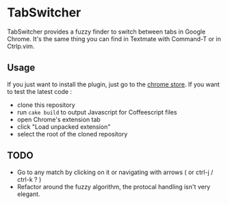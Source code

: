 # TabSwitcher 

TabSwitcher provides a fuzzy finder to switch between tabs in Google
Chrome. It's the same thing you can find in Textmate with Command-T or
in Ctrlp.vim.

## Usage 

If you just want to install the plugin, just go to the [chrome
store](https://chrome.google.com/webstore/detail/tabswitcher/gkdkligmcadfbagoeggeohelmgalchcn). If
you want to test the latest code :

- clone this repository
- run `cake build` to output Javascript for Coffeescript files
- open Chrome's extension tab 
- click "Load unpacked extension"
- select the root of the cloned repository

## TODO

- Go to any match by clicking on it or navigating with arrows ( or ctrl-j / ctrl-k ? )
- Refactor around the fuzzy algorithm, the protocal handling isn't very
  elegant.

